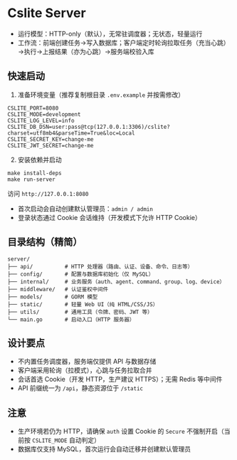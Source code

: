 # Cslite Server

- 运行模型：HTTP-only（默认），无常驻调度器；无状态，轻量运行
- 工作流：前端创建任务→写入数据库；客户端定时轮询拉取任务（充当心跳）→执行→上报结果（亦为心跳）→服务端校验入库

## 快速启动

1) 准备环境变量（推荐复制根目录 `.env.example` 并按需修改）

```
CSLITE_PORT=8080
CSLITE_MODE=development
CSLITE_LOG_LEVEL=info
CSLITE_DB_DSN=user:pass@tcp(127.0.0.1:3306)/cslite?charset=utf8mb4&parseTime=True&loc=Local
CSLITE_SECRET_KEY=change-me
CSLITE_JWT_SECRET=change-me
```

2) 安装依赖并启动

```
make install-deps
make run-server
```

访问 `http://127.0.0.1:8080`

- 首次启动会自动创建默认管理员：`admin / admin`
- 登录状态通过 Cookie 会话维持（开发模式下允许 HTTP Cookie）

## 目录结构（精简）

```
server/
├── api/          # HTTP 处理器（路由、认证、设备、命令、日志等）
├── config/       # 配置与数据库初始化（仅 MySQL）
├── internal/     # 业务服务（auth、agent、command、group、log、device）
├── middleware/   # 认证鉴权中间件
├── models/       # GORM 模型
├── static/       # 轻量 Web UI（纯 HTML/CSS/JS）
├── utils/        # 通用工具（令牌、密码、JWT 等）
└── main.go       # 启动入口（HTTP 服务器）
```

## 设计要点

- 不内置任务调度器，服务端仅提供 API 与数据存储
- 客户端采用轮询（拉模式），心跳与任务拉取合并
- 会话首选 Cookie（开发 HTTP，生产建议 HTTPS）；无需 Redis 等中间件
- API 前缀统一为 `/api`，静态资源位于 `/static`

## 注意

- 生产环境若仍为 HTTP，请确保 `auth` 设置 Cookie 的 `Secure` 不强制开启（当前按 `CSLITE_MODE` 自动判定）
- 数据库仅支持 MySQL，首次运行会自动迁移并创建默认管理员